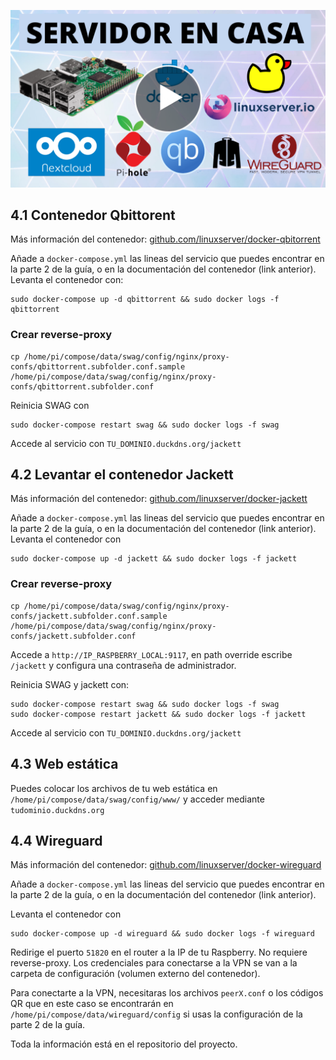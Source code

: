 <!--name:Servidor en casa - Parte 4: Instalando Qbittorrent, Jackett y Wireguard_-->
<!--pubdate:2020/09/26_-->
<!--moddate:2020/09/26_-->
<!--icon:raspberry_-->


[![Enlace al video de esta parte.](/static/files/images/guiaraspi_thumbnail.png)](https://www.youtube.com/watch?v=qapw2nI-xyE)

## 4.1 Contenedor Qbittorent
Más información del contenedor: [github.com/linuxserver/docker-qbitorrent](https://github.com/linuxserver/docker-qbitorrent)

Añade a `docker-compose.yml` las lineas del servicio que puedes encontrar en la parte 2 de la guía, o en la documentación del contenedor (link anterior). Levanta el contenedor con:

```
sudo docker-compose up -d qbittorrent && sudo docker logs -f qbittorrent
```

### Crear reverse-proxy

```
cp /home/pi/compose/data/swag/config/nginx/proxy-confs/qbittorrent.subfolder.conf.sample /home/pi/compose/data/swag/config/nginx/proxy-confs/qbittorrent.subfolder.conf
```

Reinicia SWAG con 

```
sudo docker-compose restart swag && sudo docker logs -f swag
```

Accede al servicio con `TU_DOMINIO.duckdns.org/jackett`

## 4.2 Levantar el contenedor Jackett
Más información del contenedor: [github.com/linuxserver/docker-jackett](https://github.com/linuxserver/docker-jackett)

Añade a `docker-compose.yml` las lineas del servicio que puedes encontrar en la parte 2 de la guía, o en la documentación del contenedor (link anterior). 
Levanta el contenedor con 

```
sudo docker-compose up -d jackett && sudo docker logs -f jackett
```

### Crear reverse-proxy

```
cp /home/pi/compose/data/swag/config/nginx/proxy-confs/jackett.subfolder.conf.sample /home/pi/compose/data/swag/config/nginx/proxy-confs/jackett.subfolder.conf
```

Accede a `http://IP_RASPBERRY_LOCAL:9117`, en path override escribe `/jackett` y configura una contraseña de administrador.

Reinicia SWAG y jackett con:

```
sudo docker-compose restart swag && sudo docker logs -f swag
sudo docker-compose restart jackett && sudo docker logs -f jackett
```

Accede al servicio con `TU_DOMINIO.duckdns.org/jackett`


## 4.3 Web estática

Puedes colocar los archivos de tu web estática en `/home/pi/compose/data/swag/config/www/` y acceder mediante `tudominio.duckdns.org`


## 4.4 Wireguard
Más información del contenedor: [github.com/linuxserver/docker-wireguard](https://github.com/linuxserver/docker-wireguard)

Añade a `docker-compose.yml` las lineas del servicio que puedes encontrar en la parte 2 de la guía, o en la documentación del contenedor (link anterior). 



Levanta el contenedor con 

```
sudo docker-compose up -d wireguard && sudo docker logs -f wireguard
```

Redirige el puerto `51820` en el router a la IP de tu Raspberry. No requiere reverse-proxy. Los credenciales para conectarse a la VPN se van a la carpeta de configuración (volumen externo del contenedor). 

Para conectarte a la VPN, necesitaras los archivos `peerX.conf` o los códigos QR que en este caso se encontrarán en `/home/pi/compose/data/wireguard/config` si usas la configuración de la parte 2 de la guía.

Toda la información está en el repositorio del proyecto. 